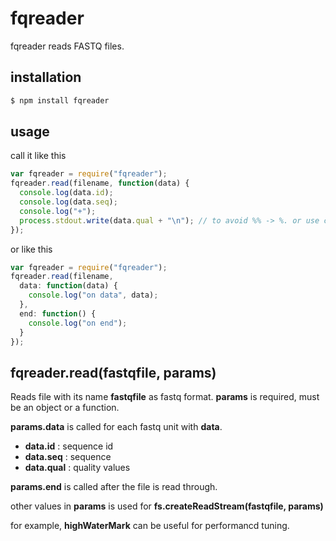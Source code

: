 fqreader
==========
fqreader reads FASTQ files.

installation
----------------
```bash
$ npm install fqreader
```

usage
-------------
call it like this
```js
var fqreader = require("fqreader");
fqreader.read(filename, function(data) {
  console.log(data.id);
  console.log(data.seq);
  console.log("+");
  process.stdout.write(data.qual + "\n"); // to avoid %% -> %. or use consolog (https://github.com/shinout/consolog)
});
```

or like this
```js
var fqreader = require("fqreader");
fqreader.read(filename, 
  data: function(data) {
    console.log("on data", data);
  },
  end: function() {
    console.log("on end");
  }
});
```

fqreader.read(fastqfile, params)
-------------
Reads file with its name **fastqfile** as fastq format.
**params** is required, must be an object or a function.

**params.data** is called for each fastq unit with **data**.


- **data.id** : sequence id
- **data.seq** : sequence
- **data.qual** : quality values


**params.end** is called after the file is read through.


other values in **params** is used for **fs.createReadStream(fastqfile, params)**

for example, **highWaterMark** can be useful for performancd tuning.
